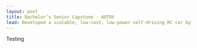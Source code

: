 ```yaml
---
layout: post
title: Bachelor’s Senior Capstone - AUTOV
lead: Developed a scalable, low-cost, low-power self-driving RC car by integrating object detection and instance segmentation on a Jetson Nano with YOLOP.
---
```


Testing